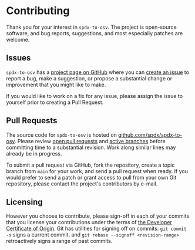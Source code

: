 Contributing
============
Thank you for your interest in `spdx-to-osv`. The project is open-source software, and bug reports, suggestions, and most especially patches are welcome.

Issues
------
`spdx-to-osv` has a [project page on GitHub](https://github.com/spdx/spdx-to-osv) where you can [create an issue](https://github.com/spdx/spdx-to-osv/issues/new/choose) to report a bug, make a suggestion, or propose a substantial change or improvement that you might like to make.

If you would like to work on a fix for any issue, please assign the issue to yourself prior to creating a Pull Request.

Pull Requests
-------
The source code for `spdx-to-osv` is hosted on [github.com/spdx/spdx-to-osv](https://github.com/spdx/spdx-to-osv). Please review [open pull requests](https://github.com/spdx/spdx-to-osv/pulls) and [active branches](https://github.com/spdx/spdx-to-osv/branches) before committing time to a substantial revision. Work along similar lines may already be in progress.

To submit a pull request via GitHub, fork the repository, create a topic branch from `main` for your work, and send a pull request when ready. If you would prefer to send a patch or grant access to pull from your own Git repository, please contact the project's contributors by e-mail.

Licensing
---------
However you choose to contribute, please sign-off in each of your commits that you license your contributions under the terms of [the Developer Certificate of Origin](https://developercertificate.org/). Git has utilities for signing off on commits: `git commit -s` signs a current commit, and `git rebase --signoff <revision-range>` retroactively signs a range of past commits.
